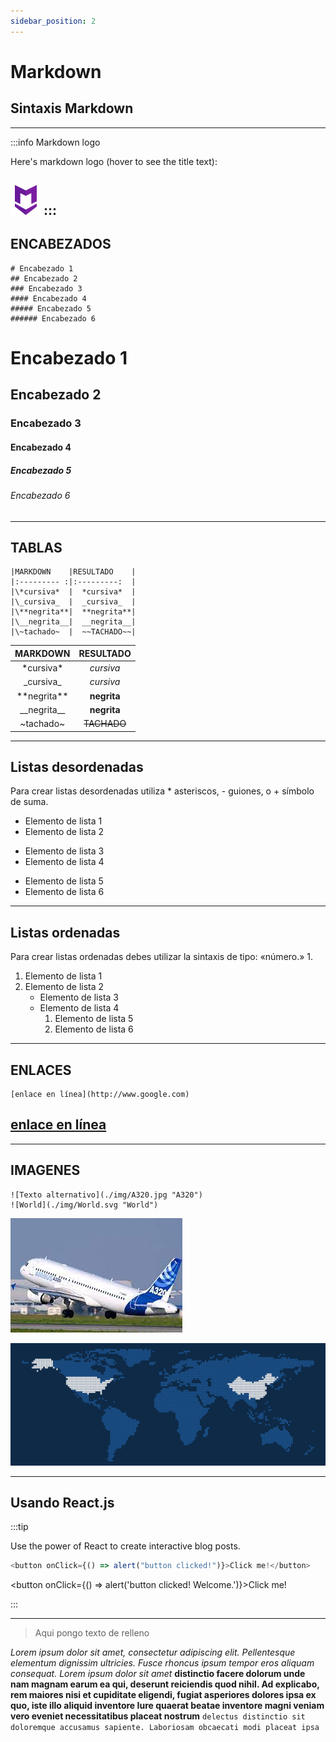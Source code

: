 ```yaml
---
sidebar_position: 2
---
```


# Markdown

## Sintaxis Markdown
---


:::info Markdown logo

Here's markdown logo (hover to see the title text):

  ![logo](https://github.com/adam-p/markdown-here/raw/master/src/common/images/icon48.png "Este es el logo de Markdown")
:::
---

## ENCABEZADOS

```
# Encabezado 1
## Encabezado 2
### Encabezado 3
#### Encabezado 4
##### Encabezado 5
###### Encabezado 6
```

# Encabezado 1

## Encabezado 2

### Encabezado 3

#### Encabezado 4

##### Encabezado 5

###### Encabezado 6

---

## TABLAS

```
|MARKDOWN	 |RESULTADO    |
|:--------- :|:---------:  |
|\*cursiva*  |	*cursiva*  |
|\_cursiva_  |	_cursiva_  |
|\**negrita**|	**negrita**|
|\__negrita__|	__negrita__|
|\~tachado~  |  ~~TACHADO~~|
```

|    MARKDOWN     |  RESULTADO  |
| :-------------: | :---------: |
|   \*cursiva\*   |  _cursiva_  |
|   \_cursiva\_   |  _cursiva_  |
| \*\*negrita\*\* | **negrita** |
| \_\_negrita\_\_ | **negrita** |
|   \~tachado~    | ~~TACHADO~~ |

---

## Listas desordenadas

Para crear listas desordenadas utiliza \* asteriscos, - guiones, o + símbolo de suma.

- Elemento de lista 1
- Elemento de lista 2

* Elemento de lista 3
* Elemento de lista 4

- Elemento de lista 5
- Elemento de lista 6

---

## Listas ordenadas

Para crear listas ordenadas debes utilizar la sintaxis de tipo: «número.» 1.

1. Elemento de lista 1
2. Elemento de lista 2
   - Elemento de lista 3
   - Elemento de lista 4
     1. Elemento de lista 5
     2. Elemento de lista 6

---

## ENLACES

```
[enlace en línea](http://www.google.com)
```

[enlace en línea](https://www.google.com)
---

---
## IMAGENES

```
![Texto alternativo](./img/A320.jpg "A320")
![World](./img/World.svg "World") 
```

![Texto alternativo](./img/A320.jpg "A320")


![World](./img/World.svg "World")

---

## Usando React.js

:::tip

Use the power of React to create interactive blog posts.

```js
<button onClick={() => alert("button clicked!")}>Click me!</button>
```

<button onClick={() => alert('button clicked! Welcome.')}>Click me!</button>

:::


---

> Aqui pongo texto de relleno

_Lorem ipsum dolor sit amet, consectetur adipiscing elit. Pellentesque elementum dignissim ultricies.
 Fusce rhoncus ipsum tempor eros aliquam consequat. Lorem ipsum dolor sit amet_
**distinctio facere dolorum unde nam magnam earum ea qui, deserunt reiciendis quod nihil. Ad explicabo, 
rem maiores nisi et cupiditate eligendi, fugiat asperiores dolores ipsa ex quo,
 iste illo aliquid inventore 
Iure quaerat beatae inventore magni veniam vero eveniet necessitatibus placeat nostrum**
 `delectus distinctio sit doloremque accusamus sapiente. Laboriosam obcaecati modi placeat ipsa `


